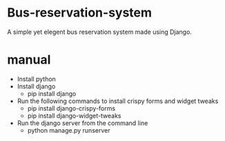 # Bus-reservation-system
A simple yet elegent bus reservation system made using Django.


# manual  
 - Install python   
 - Install django   
   - pip install django  
 - Run the following commands to install crispy forms and widget tweaks  
   - pip install django-crispy-forms   
   - pip install django-widget-tweaks   
- Run the django server from the command line   
    - python manage.py runserver 

